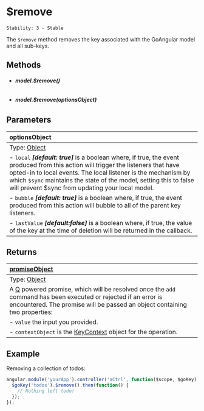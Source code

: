 # $remove

```
Stability: 3 - Stable
```

The `$remove` method removes the key associated with the GoAngular model
and all sub-keys.

## Methods

- ###### **model.$remove()**
- ###### **model.$remove(optionsObject)**

## Parameters

| optionsObject |
|:---|
| Type: [Object](https://developer.mozilla.org/en-US/docs/Web/JavaScript/Reference/Global_Objects/Object) |
| - `local` ***[default: true]*** is a boolean where, if true, the event produced from this action will trigger the listeners that have opted-in to local events.  The local listener is the mechanism by which `$sync` maintains the state of the model, setting this to false will prevent $sync from updating your local model. |
| - `bubble` ***[default: true]*** is a boolean where, if true, the event produced from this action will bubble to all of the parent key listeners. |
| - `lastValue` ***[default:false]*** is a boolean where, if true, the value of the key at the time of deletion will be returned in the callback.|

## Returns

| [promiseObject](https://developers.goinstant.com/v1/guides/promises.html) |
| :--|
| Type: [Object](https://developer.mozilla.org/en-US/docs/Web/JavaScript/Reference/Global_Objects/Object) |
| A [Q](https://github.com/kriskowal/q/) powered promise, which will be resolved once the `add` command has been executed or rejected if an error is encountered. The promise will be passed an object containing two properties: |
| - `value` the input you provided. |
| - `contextObject` is the [KeyContext](https://developers.goinstant.com/v1/javascript_api/key/context.html) object for the operation. |

## Example

Removing a collection of todos:

```js
angular.module('yourApp').controller('aCtrl', function($scope, $goKey) {
  $goKey('todos').$remove().then(function() {
    // Nothing left todo!
  });
});
```
